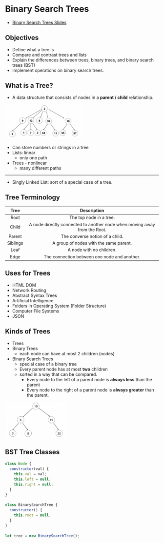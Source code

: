# Binary Search Trees

- [Binary Search Trees Slides](https://cs.slides.com/colt_steele/trees)

## Objectives

- Define what a tree is
- Compare and contrast trees and lists
- Explain the differences between trees, binary trees, and binary search trees (BST)
- Implement operations on binary search trees.

## What is a Tree?

- A data structure that consists of nodes in a **parent / child** relationship.

<img style="width:50%" src="./trees-diagram.png" alt="Diagram of Trees">

- Can store numbers or strings in a tree
- Lists: linear
  - only one path
- Trees - nonlinear
  - many different paths

---

- Singly Linked List: sort of a special case of a tree.

## Tree Terminology

|   Tree   |                                Description                                |
| :------: | :-----------------------------------------------------------------------: |
|   Root   |                          The top node in a tree.                          |
|  Child   | A node directly connected to another node when moving away from the Root. |
|  Parent  |                      The converse notion of a child.                      |
| Siblings |                  A group of nodes with the same parent.                   |
|   Leaf   |                         A node with no children.                          |
|   Edge   |               The connection between one node and another.                |

## Uses for Trees

- HTML DOM
- Network Routing
- Abstract Syntax Trees
- Artificial Intelligence
- Folders in Operating System (Folder Structure)
- Computer File Systems
- JSON

## Kinds of Trees

- Trees
- Binary Trees
  - each node can have at most 2 children (nodes)
- Binary Search Trees
  - special case of a binary tree
  - Every parent node has at most **two** children
  - sorted in a way that can be compared.
    - Every node to the left of a parent node is **always less** than the parent
    - Every node to the right of a parent node is **always greater** than the parent.

<img style="width:40%" src="./binary-search-tree.png" alt="Diagram of a Binary Search Tree">

## BST Tree Classes

```js
class Node {
  constructor(val) {
    this.val = val;
    this.left = null;
    this.right = null;
  }
}

class BinarySearchTree {
  constructor() {
    this.root = null;
  }
}

let tree = new BinarySearchTree();
```
